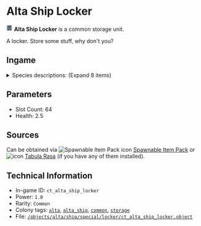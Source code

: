 # Alta Ship Locker

<img src="https://raw.githubusercontent.com/Ceterai/Enternia/main/objects/alta/ship/special/locker/icon.png" alt="Alta Ship Locker icon" loading="lazy" height="16px" width="auto" /> **Alta Ship Locker** is a common storage unit.

A locker. Store some stuff, why don't you?

## Ingame

<details markdown="1"><summary>Species descriptions: (Expand 8 items)</summary>

- Alta: A pretty spacey storage system designed for a ship.
- Apex: The ship's storage system.
- Avian: A device that holds many items for safe keeping.
- Floran: Ssstorage.
- Glitch: Pleased. This ship's storage system is indeed useful.
- Human: A storage locker. That's handy!
- Hylotl: An elegant storage solution.
- Novakid: A locker, for puttin' things in.

</details>

## Parameters

- Slot Count: 64  
- Health: 2.5

## Sources

Can be obtained via <img src="https://raw.githubusercontent.com/Silverfeelin/Starbound-SpawnableItemPack/master/interface/sip/iconSmall.png" alt="Spawnable Item Pack icon" width="18" height="14"/> [Spawnable Item Pack](https://steamcommunity.com/sharedfiles/filedetails/?id=733665104) or <img src="https://steamuserimages-a.akamaihd.net/ugc/263843960696222713/3EC9A7C005541F7D577EBCB8C5736B4EFC9973D6/" alt="icon" width="8" height="12"/> [Tabula Rasa](https://community.playstarbound.com/resources/the-tabula-rasa.3222/) (if you have any of them installed).

## Technical Information

- In-game ID: `ct_alta_ship_locker`
- Power: `1.0`
- Rarity: `Common`
- Colony tags: [`alta`](https://ceterai.github.io/MyEnternia/Wiki/Tags/Alta), [`alta_ship`](https://ceterai.github.io/MyEnternia/Wiki/Tags/AltaShip), [`common`](https://ceterai.github.io/MyEnternia/Wiki/Tags/Common), [`storage`](https://ceterai.github.io/MyEnternia/Wiki/Tags/Storage)
- File: [`/objects/alta/ship/special/locker/ct_alta_ship_locker.object`](https://github.com/Ceterai/Enternia/blob/main/objects/alta/ship/special/locker/ct_alta_ship_locker.object)
